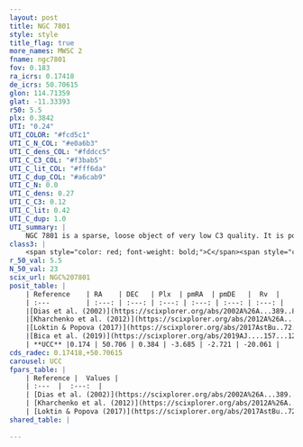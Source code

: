 ```yaml
---
layout: post
title: NGC 7801
style: style
title_flag: true
more_names: MWSC 2
fname: ngc7801
fov: 0.183
ra_icrs: 0.17418
de_icrs: 50.70615
glon: 114.71359
glat: -11.33393
r50: 5.5
plx: 0.3842
UTI: "0.24"
UTI_COLOR: "#fcd5c1"
UTI_C_N_COL: "#e0a6b3"
UTI_C_dens_COL: "#fddcc5"
UTI_C_C3_COL: "#f3bab5"
UTI_C_lit_COL: "#fff6da"
UTI_C_dup_COL: "#a6cab9"
UTI_C_N: 0.0
UTI_C_dens: 0.27
UTI_C_C3: 0.12
UTI_C_lit: 0.42
UTI_C_dup: 1.0
UTI_summary: |
    NGC 7801 is a sparse, loose object of very low C3 quality. It is poorly studied in the literature, with no articles listed in the last 6 years.<br><br><span style="color: #99180f; font-weight: bold;">Warning: </span>contains less than 25 stars with <i>P>0.5</i> estimated.
class3: |
    <span style="color: red; font-weight: bold;">C</span><span style="color: purple; font-weight: bold;">D</span>
r_50_val: 5.5
N_50_val: 23
scix_url: NGC%207801
posit_table: |
    | Reference    | RA    | DEC   | Plx  | pmRA  | pmDE   |  Rv  |
    | :---         | :---: | :---: | :---: | :---: | :---: | :---: |
    |[Dias et al. (2002)](https://scixplorer.org/abs/2002A%26A...389..871D) | 0.087 | 50.742 | -- | -3.56 | -2.6 | -- |
    |[Kharchenko et al. (2012)](https://scixplorer.org/abs/2012A%26A...543A.156K) | 0.083 | 50.727 | -- | -3.2 | -3.47 | -- |
    |[Loktin & Popova (2017)](https://scixplorer.org/abs/2017AstBu..72..257L) | 0.075 | 50.723 | -- | -0.377 | -1.113 | -- |
    |[Bica et al. (2019)](https://scixplorer.org/abs/2019AJ....157...12B) | 0.072 | 50.744 | -- | -- | -- | -- |
    | **UCC** |0.174 | 50.706 | 0.384 | -3.685 | -2.721 | -20.061 | 
cds_radec: 0.17418,+50.70615
carousel: UCC
fpars_table: |
    | Reference |  Values |
    | :---  |  :---:  |
    | [Dias et al. (2002)](https://scixplorer.org/abs/2002A%26A...389..871D) | `E(B-V)=0.17, Dist=1275.0, Age=9.23` |
    | [Kharchenko et al. (2012)](https://scixplorer.org/abs/2012A%26A...543A.156K) | `e_bv=0.146, distance=1953, log_age=9.255` |
    | [Loktin & Popova (2017)](https://scixplorer.org/abs/2017AstBu..72..257L) | `E(B-V)=0.114, Dmod=11.905, logt=9.22` |
shared_table: |
    
---
```

